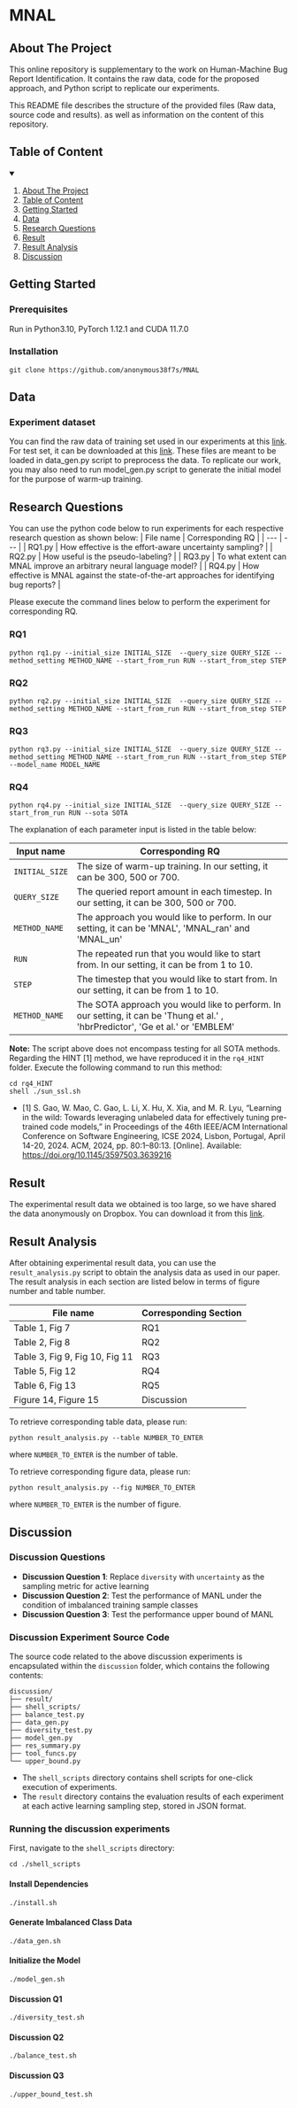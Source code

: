 # MNAL
<!-- ABOUT THE PROJECT -->
## About The Project
This online repository is supplementary to the work on Human-Machine Bug Report Identification. It contains the raw data, code for the proposed approach, and Python script to replicate our experiments.

This README file describes the structure of the provided files (Raw data, source code and results). as well as information on the content of this repository.

## Table of Content
<!-- TABLE OF CONTENTS -->
<details open="open">
  <summary></summary>
  <ol>
    <li>
      <a href="#about-the-project">About The Project</a>
    </li>
    <li>
      <a href="#Table of Content">Table of Content</a>
    </li>
    <li>
      <a href="#getting-started">Getting Started</a>
    </li>
    <li><a href="#Data">Data</a></li>
    <li><a href="#Research Questions">Research Questions</a></li>
    <li><a href="#Result">Result</a></li>
    <li><a href="#Result Analysis">Result Analysis</a></li>
    <li><a href="#Discussion">Discussion</a></li>
  </ol>
</details>

## Getting Started
### Prerequisites
Run in Python3.10, PyTorch 1.12.1 and CUDA 11.7.0

### Installation

```
git clone https://github.com/anonymous38f7s/MNAL
```

## Data
### Experiment dataset
You can find the raw data of training set used in our experiments at this [link](https://tickettagger.blob.core.windows.net/datasets/nlbse23-issue-classification-train.csv.tar.gz). For test set, it can be downloaded at this [link](https://tickettagger.blob.core.windows.net/datasets/nlbse23-issue-classification-test.csv.tar.gz). These files are meant to be loaded in data_gen.py script to preprocess the data. To replicate our work, you may also need to run model_gen.py script to generate the initial model for the purpose of warm-up training.

## Research Questions
You can use the python code below to run experiments for each respective research question as shown below:
| File name | Corresponding RQ |
| --- | --- |
| RQ1.py | How effective is the effort-aware uncertainty sampling? |
| RQ2.py | How useful is the pseudo-labeling? |
| RQ3.py | To what extent can MNAL improve an arbitrary neural language model? |
| RQ4.py | How effective is MNAL against the state-of-the-art approaches for identifying bug reports? |

Please execute the command lines below to perform the experiment for corresponding RQ.

### RQ1

```
python rq1.py --initial_size INITIAL_SIZE  --query_size QUERY_SIZE --method_setting METHOD_NAME --start_from_run RUN --start_from_step STEP
```

### RQ2

```
python rq2.py --initial_size INITIAL_SIZE  --query_size QUERY_SIZE --method_setting METHOD_NAME --start_from_run RUN --start_from_step STEP
```

### RQ3


```
python rq3.py --initial_size INITIAL_SIZE  --query_size QUERY_SIZE --method_setting METHOD_NAME --start_from_run RUN --start_from_step STEP --model_name MODEL_NAME
```

### RQ4

```
python rq4.py --initial_size INITIAL_SIZE  --query_size QUERY_SIZE --start_from_run RUN --sota SOTA
```

The explanation of each parameter input is listed in the table below:

| Input name | Corresponding RQ |
| --- | --- |
| `INITIAL_SIZE` | The size of warm-up training. In our setting, it can be 300, 500 or 700. |
| `QUERY_SIZE` | The queried report amount in each timestep. In our setting, it can be 300, 500 or 700. |
| `METHOD_NAME` | The approach you would like to perform. In our setting, it can be 'MNAL', 'MNAL_ran' and 'MNAL_un' |
| `RUN` | The repeated run that you would like to start from. In our setting, it can be from 1 to 10. |
| `STEP` | The timestep that you would like to start from. In our setting, it can be from 1 to 10. |
| `METHOD_NAME` | The SOTA approach you would like to perform. In our setting, it can be 'Thung et al.' , 'hbrPredictor', 'Ge et al.' or 'EMBLEM' |


**Note:** The script above does not encompass testing for all SOTA methods. Regarding the HINT [1] method, we have reproduced it in the `rq4_HINT` folder. Execute the following command to run this method:
````
cd rq4_HINT
shell ./sun_ssl.sh
````
- [1] S. Gao, W. Mao, C. Gao, L. Li, X. Hu, X. Xia, and M. R. Lyu, “Learning in the wild:
Towards leveraging unlabeled data for effectively tuning pre-trained code models,” in
Proceedings of the 46th IEEE/ACM International Conference on Software Engineering, ICSE
2024, Lisbon, Portugal, April 14-20, 2024. ACM, 2024, pp. 80:1–80:13. [Online]. Available:
https://doi.org/10.1145/3597503.3639216  

## Result 

The experimental result data we obtained is too large, so we have shared the data anonymously on Dropbox. You can download it from this [link](https://www.dropbox.com/scl/fo/o45rrmaolsvnfp8zldqox/h?rlkey=zkqrpev4qqpxyftr9jukvnk45&dl=0).

## Result Analysis

After obtaining experimental result data, you can use the `result_analysis.py` script to obtain the analysis data as used in our paper. The result analysis in each section are listed below in terms of figure number and table number. 

| File name | Corresponding Section |
| --- | --- |
| Table 1, Fig 7 | RQ1 |
| Table 2, Fig 8 | RQ2 |
| Table 3, Fig 9, Fig 10, Fig 11 | RQ3 |
| Table 5, Fig 12 | RQ4 |
| Table 6, Fig 13 | RQ5 |
| Figure 14, Figure 15 | Discussion |

To retrieve corresponding table data, please run:

```
python result_analysis.py --table NUMBER_TO_ENTER
```
where `NUMBER_TO_ENTER` is the number of table.

To retrieve corresponding figure data, please run:

```
python result_analysis.py --fig NUMBER_TO_ENTER
```
where `NUMBER_TO_ENTER` is the number of figure.


## Discussion

### Discussion Questions
- **Discussion Question 1**: Replace `diversity` with `uncertainty` as the sampling metric for active learning  
- **Discussion Question 2**: Test the performance of MANL under the condition of imbalanced training sample classes  
- **Discussion Question 3**: Test the performance upper bound of MANL  

### Discussion Experiment Source Code
The source code related to the above discussion experiments is encapsulated within the `discussion` folder, which contains the following contents:
````
discussion/
├── result/
├── shell_scripts/
├── balance_test.py
├── data_gen.py
├── diversity_test.py
├── model_gen.py
├── res_summary.py
├── tool_funcs.py
└── upper_bound.py
````
- The `shell_scripts` directory contains shell scripts for one-click execution of experiments.  
- The `result` directory contains the evaluation results of each experiment at each active learning sampling step, stored in JSON format.  

### Running the discussion experiments
First, navigate to the `shell_scripts` directory:
````
cd ./shell_scripts
````

#### Install Dependencies
````
./install.sh
````

#### Generate Imbalanced Class Data
````
./data_gen.sh
````

#### Initialize the Model
````
./model_gen.sh
````

#### Discussion Q1
````
./diversity_test.sh
````

#### Discussion Q2
````
./balance_test.sh
````

#### Discussion Q3
````
./upper_bound_test.sh
````